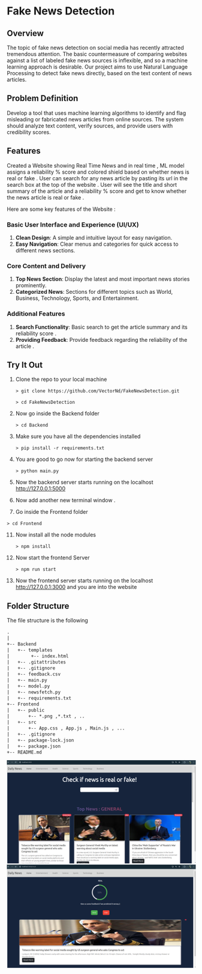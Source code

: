 # Fake News Detection

## Overview  
The topic of fake news detection on social media has recently attracted tremendous attention. The basic countermeasure of comparing websites against a list of labeled fake news sources is inflexible, and so a machine learning approach is desirable.  Our project aims to use Natural Language Processing to detect fake news directly, based on the text content of news articles. 

## Problem Definition
Develop a tool that uses machine learning algorithms to identify and flag misleading or fabricated news articles from online sources. The system should analyze text content, verify sources, and provide users with credibility scores.

## Features  
Created a Website showing Real Time News and in real time , ML model assigns a reliability % score and colored shield based on whether news is real or fake . 
User can search for any news article by pasting its url in the search box at the top of the website . User will see the title and short summary of the article and  a reliability % score and get to know whether the news article is real or fake . 

Here are some key features of the Website :

### Basic User Interface and Experience (UI/UX)
1. **Clean Design**: A simple and intuitive layout for easy navigation.
2. **Easy Navigation**: Clear menus and categories for quick access to different news sections.

### Core Content and Delivery
1. **Top News Section**: Display the latest and most important news stories prominently.
2. **Categorized News**: Sections for different topics such as World, Business, Technology, Sports, and Entertainment.

### Additional Features
1. **Search Functionality**: Basic search to get the article summary and its reliability score . 
2. **Providing Feedback**: Provide feedback regarding the reliability of the article . 

## Try It Out 
1. Clone the repo to your local machine
   ```
   > git clone https://github.com/VectorNd/FakeNewsDetection.git
   ```
   ```
   > cd FakeNewsDetection
   ```

3. Now go inside the Backend folder
   ```
   > cd Backend
   ```

5. Make sure you have all the dependencies installed
   ```
   > pip install -r requirements.txt
   ```

7. You are good to go now for starting the backend server
   ```
   > python main.py
   ```

8. Now the backend server starts running on the localhost http://127.0.0.1:5000 

9. Now add another new terminal window . 

10. Go inside the Frontend folder
   ```
   > cd Frontend
   ```

11. Now install all the node modules
    ```
    > npm install
    ```

12. Now start the frontend Server
    ```
    > npm run start
    ```

13. Now the frontend server starts running on the localhost http://127.0.0.1:3000 and you are into the website 

## Folder Structure 
The file structure is the following

```
.
|
+-- Backend
|   +-- templates
|        +-- index.html
|   +-- .gitattributes
|   +-- .gitignore
|   +-- feedback.csv
|   +-- main.py
|   +-- model.py
|   +-- newsfetch.py
|   +-- requirements.txt 
+-- Frontend
|   +-- public
|       +-- *.png ,*.txt , .. 
|   +-- src
|       +-- App.css , App.js , Main.js , ...
|   +-- .gitignore 
|   +-- package-lock.json
|   +-- package.json
+-- README.md 
```

![](https://github.com/VectorNd/FakeNewsDetection/blob/main/Home.png)
![](https://github.com/VectorNd/FakeNewsDetection/blob/main/Detection.png)


